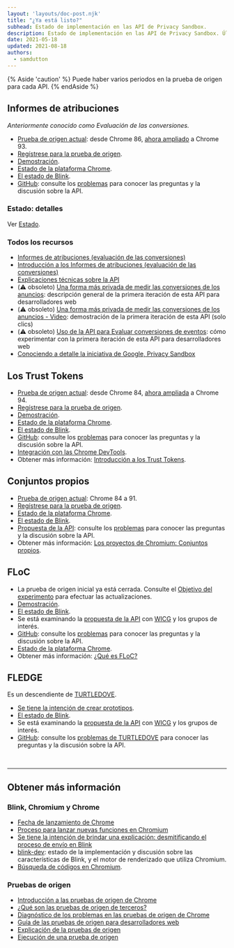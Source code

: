 ```yaml
---
layout: 'layouts/doc-post.njk'
title: "¿Ya está listo?"
subhead: Estado de implementación en las API de Privacy Sandbox.
description: Estado de implementación en las API de Privacy Sandbox. Última actualización 2021-05-18.
date: 2021-05-18
updated: 2021-08-18
authors:
  - samdutton
---
```


{% Aside 'caution' %} Puede haber varios periodos en la prueba de origen para cada API. {% endAside %}

## Informes de atribuciones

*Anteriormente conocido como Evaluación de las conversiones.*

- [Prueba de origen actual](https://web.dev/origin-trials/): desde Chrome 86, [ahora ampliado](https://groups.google.com/u/1/a/chromium.org/g/attribution-reporting-api-dev/c/ZKf9T8sRqAM) a Chrome 93.
- [Regístrese para la prueba de origen](/origintrials/#/view_trial/3411476717733150721).
- [Demostración](https://goo.gle/demo-event-level-conversion-measurement-api).
- [Estado de la plataforma Chrome](https://www.chromestatus.com/features/6412002824028160).
- [El estado de Blink](https://groups.google.com/a/chromium.org/g/blink-dev/search?q=conversion%20measurement).
- [GitHub](https://github.com/WICG/conversion-measurement-api/): consulte los [problemas](https://github.com/WICG/conversion-measurement-api/issues) para conocer las preguntas y la discusión sobre la API.

### Estado: detalles

Ver [Estado](/docs/privacy-sandbox/attribution-reporting-introduction/#status).

### Todos los recursos

- [Informes de atribuciones (evaluación de las conversiones)](/docs/privacy-sandbox/attribution-reporting)
- [Introducción a los Informes de atribuciones (evaluación de las conversiones)](/docs/privacy-sandbox/attribution-reporting-introduction)
- [Explicaciones técnicas sobre la API](https://github.com/WICG/conversion-measurement-api/)
- (⚠️ obsoleto) [Una forma más privada de medir las conversiones de los anuncios](https://web.dev/conversion-measurement/): descripción general de la primera iteración de esta API para desarrolladores web
- (⚠️ obsoleto) [Una forma más privada de medir las conversiones de los anuncios - Video](https://www.youtube.com/watch?v=jcDfOoWwZcM): demostración de la primera iteración de esta API (solo clics)
- (⚠️ obsoleto) [Uso de la API para Evaluar conversiones de eventos](https://web.dev/using-conversion-measurement/): cómo experimentar con la primera iteración de esta API para desarrolladores web
- [Conociendo a detalle la iniciativa de Google, Privacy Sandbox](https://web.dev/digging-into-the-privacy-sandbox)

## Los Trust Tokens

- [Prueba de origen actual](https://web.dev/origin-trials/): desde Chrome 84, [ahora ampliada](https://groups.google.com/a/chromium.org/g/blink-dev/c/-W90wVkS0Ks/m/Jfh5-ZWpAQAJ) a Chrome 94.
- [Regístrese para la prueba de origen](/origintrials/#/view_trial/2479231594867458049).
- [Demostración](https://trust-token-demo.glitch.me/).
- [Estado de la plataforma Chrome](https://www.chromestatus.com/feature/5078049450098688).
- [El estado de Blink](https://groups.google.com/a/chromium.org/g/blink-dev/search?q=trust%tokens).
- [GitHub](https://github.com/WICG/trust-token-api): consulte los [problemas](https://github.com/WICG/trust-token-api/issues) para conocer las preguntas y la discusión sobre la API.
- [Integración con las Chrome DevTools](https://developers.google.com/web/updates/2021/01/devtools?utm_source=devtools#trust-token).
- Obtener más información: [Introducción a los Trust Tokens](https://web.dev/trust-tokens/).

## Conjuntos propios

- [Prueba de origen actual](https://web.dev/origin-trials/): Chrome 84 a 91.
- [Regístrese para la prueba de origen](/origintrials/#/view_trial/988540118207823873).
- [Estado de la plataforma Chrome](https://chromestatus.com/feature/5640066519007232).
- [El estado de Blink](https://groups.google.com/a/chromium.org/g/blink-dev/search?q=first-party%20sets).
- [Propuesta de la API](https://github.com/privacycg/first-party-sets): consulte los [problemas](hhttps://github.com/privacycg/first-party-sets/issues) para conocer las preguntas y la discusión sobre la API.
- Obtener más información: [Los proyectos de Chromium: Conjuntos propios](https://www.chromium.org/updates/first-party-sets).

## FLoC

- La prueba de origen inicial ya está cerrada. Consulte el [Objetivo del experimento](https://groups.google.com/a/chromium.org/g/blink-dev/c/MmijXrmwrJs) para efectuar las actualizaciones.
- [Demostración](https://floc.glitch.me/).
- [El estado de Blink](https://groups.google.com/a/chromium.org/g/blink-dev/search?q=floc).
- Se está examinando la [propuesta de la API](https://github.com/WICG/floc) con [WICG](https://www.w3.org/community/wicg/) y los grupos de interés.
- [GitHub](https://github.com/WICG/floc): consulte los [problemas](https://github.com/WICG/floc/issues) para conocer las preguntas y la discusión sobre la API.
- [Estado de la plataforma Chrome](https://www.chromestatus.com/features/5710139774468096).
- Obtener más información: [¿Qué es FLoC?](https://web.dev/floc/)

## FLEDGE

Es un descendiente de [TURTLEDOVE](https://github.com/WICG/turtledove).

- [Se tiene la intención de crear prototipos](https://groups.google.com/a/chromium.org/g/blink-dev/c/w9hm8eQCmNI/m/LqT59250CAAJ).
- [El estado de Blink](https://groups.google.com/a/chromium.org/g/blink-dev/search?q=fledge).
- Se está examinando la [propuesta de la API](https://github.com/WICG/turtledove/blob/main/FLEDGE.md) con [WICG](https://www.w3.org/community/wicg/) y los grupos de interés.
- [GitHub](https://github.com/WICG/turtledove/blob/main/FLEDGE.md): consulte los [problemas de TURTLEDOVE](https://github.com/WICG/turtledove/issues) para conocer las preguntas y la discusión sobre la API.

<br>

---

## Obtener más información

### Blink, Chromium y Chrome

- [Fecha de lanzamiento de Chrome](https://www.chromestatus.com/features/schedule)
- [Proceso para lanzar nuevas funciones en Chromium](https://www.chromium.org/blink/launching-features)
- [Se tiene la intención de brindar una explicación: desmitificando el proceso de envío en Blink](https://www.youtube.com/watch?time_continue=291&v=y3EZx_b-7tk)
- [blink-dev](https://groups.google.com/a/chromium.org/g/blink-dev/): estado de la implementación y discusión sobre las características de Blink, y el motor de renderizado que utiliza Chromium.
- [Búsqueda de códigos en Chromium](https://source.chromium.org/).

### Pruebas de origen

- [Introducción a las pruebas de origen de Chrome](https://web.dev/origin-trials/)
- [¿Qué son las pruebas de origen de terceros?](https://web.dev/third-party-origin-trials)
- [Diagnóstico de los problemas en las pruebas de origen de Chrome](/blog/origin-trial-troubleshooting/)
- [Guía de las pruebas de origen para desarrolladores web](https://github.com/GoogleChrome/OriginTrials/blob/gh-pages/developer-guide.md)
- [Explicación de la pruebas de origen](https://github.com/GoogleChrome/OriginTrials/blob/gh-pages/explainer.md)
- [Ejecución de una prueba de origen](https://www.chromium.org/blink/origin-trials/running-an-origin-trial)
